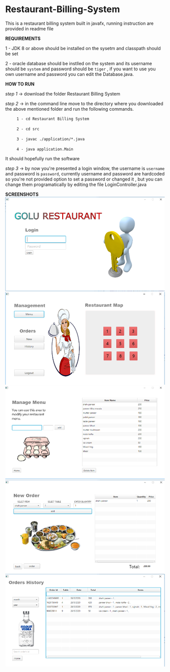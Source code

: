 # Restaurant-Billing-System
This is a restaurant billing system built in javafx, running instruction are provided in readme file

**REQUIREMENTS**

1 - JDK 8 or above should be installed on the sysetm and classpath should be set

2 - oracle database should be instlled on the system and its username should be `system` and password should be `tiger` , if you want to use you own username and password you can edit the Database.java.

**HOW TO RUN**

*step 1* -> download the folder Restaurant Billing System

*step 2* -> in the command line move to the directory where you downloaded the above mentioned folder and run the following commands.

         1 - cd Restaurant Billing System
         
         2 - cd src
         
         3 - javac ./application/*.java
         
         4 - java application.Main 
         
  It should hopefully run the software 
  
  *step 3*  -> by now you're presented a login window, the username is `username` and password is `password`, currently username and password are hardcoded so you're not provided option to set a password or changed it , but you can change them programatically by editing the file LoginController.java

**SCREENSHOTS**
![](https://github.com/AbhinavChauhan97/Restaurant-Billing-System/blob/master/screenshots/Screenshot%20(65).png)
![](https://github.com/AbhinavChauhan97/Restaurant-Billing-System/blob/master/screenshots/Screenshot%20(66).png)
![](https://github.com/AbhinavChauhan97/Restaurant-Billing-System/blob/master/screenshots/Screenshot%20(67).png)
![](https://github.com/AbhinavChauhan97/Restaurant-Billing-System/blob/master/screenshots/Screenshot%20(68).png)
![](https://github.com/AbhinavChauhan97/Restaurant-Billing-System/blob/master/screenshots/Screenshot%20(69).png)
